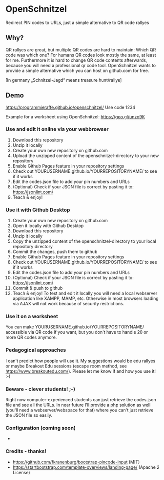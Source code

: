 # OpenSchnitzel
Redirect PIN codes to URLs, just a simple alternative to QR code rallyes

## Why?

QR rallyes are great, but multiple QR codes are hard to maintain: Which QR code was which one? For humans QR codes look mostly the same, at least for me. Furthermore it is hard to change QR code contents afterwards, because you will need a professional qr code tool. 
OpenSchnitzel wants to provide a simple alternative which you can host on github.com for free. 

[In germany „Schnitzel-Jagd“ means treasure hunt/rallye]

## Demo
https://programmieraffe.github.io/openschnitzel/
Use code 1234

Example for a worksheet using OpenSchnitzel: https://goo.gl/unzo9K

### Use and edit it online via your webbrowser
1. Download this repository
2. Unzip it locally
3. Create your own new repository on github.com
4. Upload the unzipped content of the openschnitzel-directory to your new repository
5. Enable Github Pages feature in your repository settings
6. Check out YOURUSERNAME.github.io/YOURREPOSITORYNAME/ to see if it works
7. Edit the codes.json file to add your pin numbers and URLs
8. (Optional) Check if your JSON file is correct by pasting it to: https://jsonlint.com/
9. Teach & enjoy!

### Use it with Github Desktop
1. Create your own new repository on github.com
2. Open it locally with Github Desktop
3. Download this repository
4. Unzip it locally
5. Copy the unzipped content of the openschnitzel-directory to your local repository directory
6. Commit the changes, push them to github
7. Enable Github Pages feature in your repository settings
8. Check out YOURUSERNAME.github.io/YOURREPOSITORYNAME/ to see if it works
9. Edit the codes.json file to add your pin numbers and URLs
10. (Optional) Check if your JSON file is correct by pasting it to: https://jsonlint.com/
11. Commit & push to github
12. Teach & enjoy!
To test and edit it locally you will need a local webserver application like XAMPP, MAMP, etc. Otherwise in most browsers loading via AJAX will not work because of security restrictions.

### Use it on a worksheet
You can make YOURUSERNAME.github.io/YOURREPOSITORYNAME/ accessible via QR code if you want, but you don't have to handle 20 or more QR codes anymore. 

### Pedagogical approaches
I can't predict how people will use it. My suggestions would be edu rallyes or maybe Breakout Edu sessions (escape room method, see https://www.breakoutedu.com/). Please let me know if and how you use it! :-)


### Beware - clever students! ;-)
Right now computer-experienced students can just retrieve the codes.json file and see all the URLs. In near future I'll provide a php solution as well (you'll need a webserver/webspace for that) where you can't just retrieve the JSON file so easily. 

### Configuration (coming soon)
- 

### Credits - thanks!
- https://github.com/fkranenburg/bootstrap-pincode-input (MIT)
- https://startbootstrap.com/template-overviews/landing-page/ (Apache 2 License)
